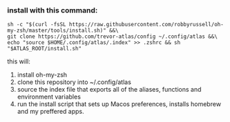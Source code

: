 ### install with this command:
```
sh -c "$(curl -fsSL https://raw.githubusercontent.com/robbyrussell/oh-my-zsh/master/tools/install.sh)" &&\
git clone https://github.com/trevor-atlas/config ~/.config/atlas &&\
echo "source $HOME/.config/atlas/.index" >> .zshrc && sh "$ATLAS_ROOT/install.sh"
```
this will:
1. install oh-my-zsh
2. clone this repository into ~/.config/atlas
3. source the index file that exports all of the aliases, functions and environment variables
4. run the install script that sets up Macos preferences, installs homebrew and my preffered apps.
